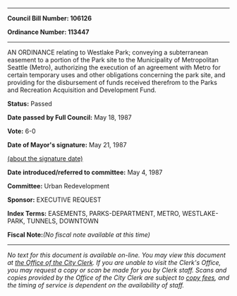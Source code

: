 

********

**Council Bill Number: 106126**
   
**Ordinance Number: 113447**
********

 AN ORDINANCE relating to Westlake Park; conveying a subterranean easement to a portion of the Park site to the Municipality of Metropolitan Seattle (Metro), authorizing the execution of an agreement with Metro for certain temporary uses and other obligations concerning the park site, and providing for the disbursement of funds received therefrom to the Parks and Recreation Acquisition and Development Fund.

**Status:** Passed
   
**Date passed by Full Council:** May 18, 1987
   
**Vote:** 6-0
   
**Date of Mayor's signature:** May 21, 1987
   
[(about the signature date)](/~public/approvaldate.htm)
   
   
   
**Date introduced/referred to committee:** May 4, 1987
   
**Committee:** Urban Redevelopment
   
**Sponsor:** EXECUTIVE REQUEST
   
   
**Index Terms:** EASEMENTS, PARKS-DEPARTMENT, METRO, WESTLAKE-PARK, TUNNELS, DOWNTOWN

**Fiscal Note:**_(No fiscal note available at this time)_
********

_No text for this document is available on-line. You may view this document at [the Office of the City Clerk](http://www.seattle.gov/leg/clerk/contactUs.htm). If you are unable to visit the Clerk's Office, you may request a copy or scan be made for you by Clerk staff. Scans and copies provided by the Office of the City Clerk are subject to [copy fees](http://clerk.seattle.gov/~public/clerkfees.htm), and the timing of service is dependent on the availability of staff._

